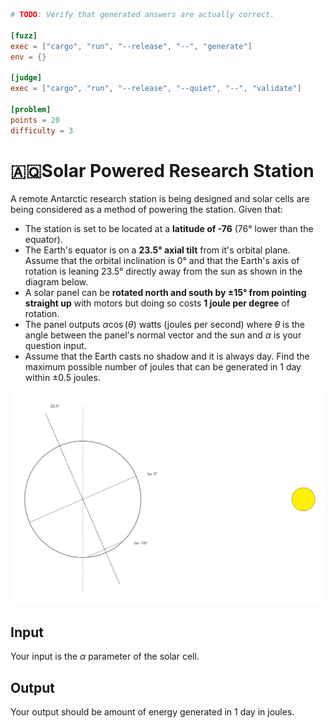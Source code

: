 ```toml
# TODO: Verify that generated answers are actually correct. 

[fuzz]
exec = ["cargo", "run", "--release", "--", "generate"]
env = {}

[judge]
exec = ["cargo", "run", "--release", "--quiet", "--", "validate"]

[problem]
points = 20
difficulty = 3
```

# 🇦🇶Solar Powered Research Station
A remote Antarctic research station is being designed and solar cells are being considered as a method of powering the station. 
Given that:
* The station is set to be located at a **latitude of -76** (76° lower than the equator). 
* The Earth's equator is on a **23.5° axial tilt** from it's orbital plane. Assume that the orbital inclination is 0° and that the Earth's axis of rotation is leaning 23.5° directly away from the sun as shown in the diagram below. 
* A solar panel can be **rotated north and south by ±15° from pointing straight up** with motors but doing so costs **1 joule per degree** of rotation.
* The panel outputs $\alpha\cos(\theta)$ watts (joules per second) where $\theta$ is the angle between the panel's normal vector and the sun and $\alpha$ is your question input.
* Assume that the Earth casts no shadow and it is always day. 
Find the maximum possible number of joules that can be generated in 1 day within ±0.5 joules.

![diagram](diagram.png)

## Input
Your input is the $\alpha$ parameter of the solar cell.

## Output
Your output should be amount of energy generated in 1 day in joules.
